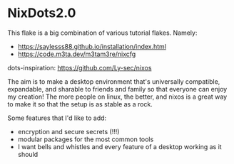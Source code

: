 # NixDots2.0

This flake is a big combination of various tutorial flakes. 
Namely:
 - https://saylesss88.github.io/installation/index.html
 - https://code.m3ta.dev/m3tam3re/nixcfg

dots-inspiration:
https://github.com/Ly-sec/nixos

The aim is to make a desktop environment that's universally compatible, 
expandable, and sharable to friends and family so that everyone can enjoy
my creation! The more people on linux, the better, and nixos is a great 
way to make it so that the setup is as stable as a rock.

Some features that I'd like to add:
 - encryption and secure secrets (!!!)
 - modular packages for the most common tools
 - I want bells and whistles and every feature of a desktop working as it
should
